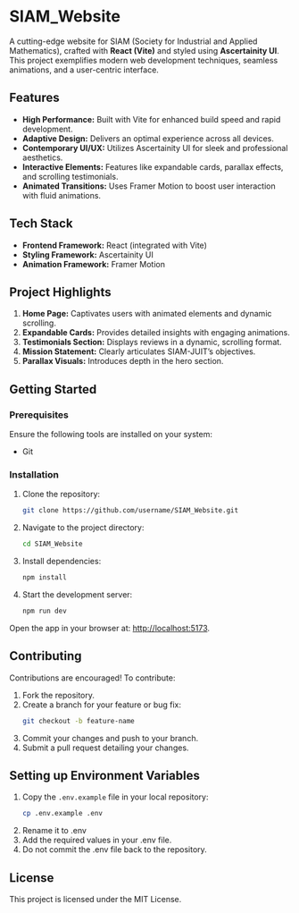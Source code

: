 # **SIAM_Website**

A cutting-edge website for SIAM (Society for Industrial and Applied Mathematics), crafted with **React (Vite)** and styled using **Ascertainity UI**. This project exemplifies modern web development techniques, seamless animations, and a user-centric interface.

## **Features**
- **High Performance:** Built with Vite for enhanced build speed and rapid development.
- **Adaptive Design:** Delivers an optimal experience across all devices.
- **Contemporary UI/UX:** Utilizes Ascertainity UI for sleek and professional aesthetics.
- **Interactive Elements:** Features like expandable cards, parallax effects, and scrolling testimonials.
- **Animated Transitions:** Uses Framer Motion to boost user interaction with fluid animations.

## **Tech Stack**
- **Frontend Framework:** React (integrated with Vite)
- **Styling Framework:** Ascertainity UI
- **Animation Framework:** Framer Motion

## **Project Highlights**
1. **Home Page:** Captivates users with animated elements and dynamic scrolling.
2. **Expandable Cards:** Provides detailed insights with engaging animations.
3. **Testimonials Section:** Displays reviews in a dynamic, scrolling format.
4. **Mission Statement:** Clearly articulates SIAM-JUIT’s objectives.
5. **Parallax Visuals:** Introduces depth in the hero section.

## **Getting Started**

### **Prerequisites**
Ensure the following tools are installed on your system:

- Git

### **Installation**
1. Clone the repository:
   ```bash
   git clone https://github.com/username/SIAM_Website.git
   ```
2. Navigate to the project directory:
   ```bash
   cd SIAM_Website
   ```
3. Install dependencies:
   ```bash
   npm install
   ```
4. Start the development server:
   ```bash
   npm run dev
   ```

Open the app in your browser at: [http://localhost:5173](http://localhost:5173).

## **Contributing**
Contributions are encouraged! To contribute:

1. Fork the repository.
2. Create a branch for your feature or bug fix:
   ```bash
   git checkout -b feature-name
   ```
3. Commit your changes and push to your branch.
4. Submit a pull request detailing your changes.

## Setting up Environment Variables

1. Copy the `.env.example` file in your local repository:
   ```bash
   cp .env.example .env
   ```
2. Rename it to .env
3. Add the required values in your .env file.
4. Do not commit the .env file back to the repository.

## **License**
This project is licensed under the MIT License.
